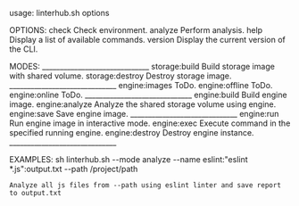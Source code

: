usage: linterhub.sh options

OPTIONS:
    check                         Check environment.
    analyze                       Perform analysis.
    help                          Display a list of available commands.
    version                       Display the current version of the CLI.

MODES:
    ______________________________ 
    storage:build                 Build storage image with shared volume.
    storage:destroy               Destroy storage image.
    ______________________________
    engine:images                 ToDo.
    engine:offline                ToDo.
    engine:online                 ToDo.
    ______________________________
    engine:build                  Build engine image.
    engine:analyze                Analyze the shared storage volume using engine.
    engine:save                   Save engine image.
    ______________________________
    engine:run                    Run engine image in interactive mode.
    engine:exec                   Execute command in the specified running engine.
    engine:destroy                Destroy engine instance.
    ______________________________ 

EXAMPLES:
    sh linterhub.sh --mode analyze --name eslint:"eslint *.js":output.txt --path /project/path

    Analyze all js files from --path using eslint linter and save report to output.txt
